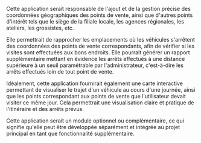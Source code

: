 Cette application serait responsable de l'ajout et de la gestion précise des coordonnées géographiques des points de vente, ainsi que d'autres points d'intérêt tels que le siège de la filiale locale, les agences régionales, les ateliers, les grossistes, etc.

Elle permettrait de rapprocher les emplacements où les véhicules s'arrêtent des coordonnées des points de vente correspondants, afin de vérifier si les visites sont effectuées aux bons endroits. Elle pourrait générer un rapport supplémentaire mettant en évidence les arrêts effectués à une distance supérieure à un seuil paramétrable par l'administrateur, c'est-à-dire les arrêts effectués loin de tout point de vente.

Idéalement, cette application fournirait également une carte interactive permettant de visualiser le trajet d'un véhicule au cours d'une journée, ainsi que les points correspondant aux points de vente que l'utilisateur devait visiter ce même jour. Cela permettrait une visualisation claire et pratique de l'itinéraire et des arrêts prévus.

Cette application serait un module optionnel ou complémentaire, ce qui signifie qu'elle peut être développée séparément et intégrée au projet principal en tant que fonctionnalité supplémentaire.





